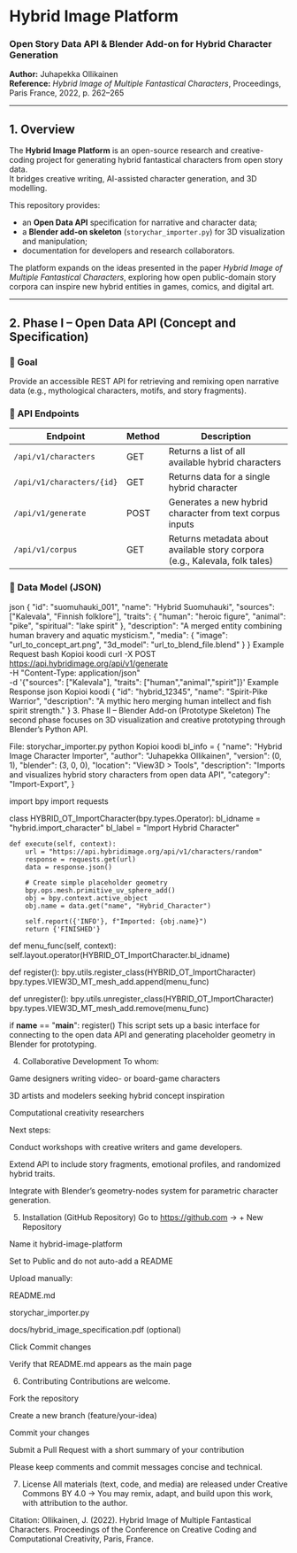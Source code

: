 # Hybrid Image Platform  
### Open Story Data API & Blender Add-on for Hybrid Character Generation  
**Author:** Juhapekka Ollikainen  
**Reference:** *Hybrid Image of Multiple Fantastical Characters*, Proceedings, Paris France, 2022, p. 262–265  

---

## 1. Overview

The **Hybrid Image Platform** is an open-source research and creative-coding project for generating hybrid fantastical characters from open story data.  
It bridges creative writing, AI-assisted character generation, and 3D modelling.  

This repository provides:  
- an **Open Data API** specification for narrative and character data;  
- a **Blender add-on skeleton** (`storychar_importer.py`) for 3D visualization and manipulation;  
- documentation for developers and research collaborators.  

The platform expands on the ideas presented in the paper *Hybrid Image of Multiple Fantastical Characters*, exploring how open public-domain story corpora can inspire new hybrid entities in games, comics, and digital art.  

---

## 2. Phase I – Open Data API (Concept and Specification)

### 🎯 Goal  
Provide an accessible REST API for retrieving and remixing open narrative data (e.g., mythological characters, motifs, and story fragments).  

### 🔌 API Endpoints

| Endpoint | Method | Description |
|-----------|--------|-------------|
| `/api/v1/characters` | GET | Returns a list of all available hybrid characters |
| `/api/v1/characters/{id}` | GET | Returns data for a single hybrid character |
| `/api/v1/generate` | POST | Generates a new hybrid character from text corpus inputs |
| `/api/v1/corpus` | GET | Returns metadata about available story corpora (e.g., Kalevala, folk tales) |

### 🧩 Data Model (JSON)


json
{
  "id": "suomuhauki_001",
  "name": "Hybrid Suomuhauki",
  "sources": ["Kalevala", "Finnish folklore"],
  "traits": {
    "human": "heroic figure",
    "animal": "pike",
    "spiritual": "lake spirit"
  },
  "description": "A merged entity combining human bravery and aquatic mysticism.",
  "media": {
    "image": "url_to_concept_art.png",
    "3d_model": "url_to_blend_file.blend"
  }
}
Example Request
bash
Kopioi koodi
curl -X POST https://api.hybridimage.org/api/v1/generate \
  -H "Content-Type: application/json" \
  -d '{"sources": ["Kalevala"], "traits": ["human","animal","spirit"]}'
Example Response
json
Kopioi koodi
{
  "id": "hybrid_12345",
  "name": "Spirit-Pike Warrior",
  "description": "A mythic hero merging human intellect and fish spirit strength."
}
3. Phase II – Blender Add-on (Prototype Skeleton)
The second phase focuses on 3D visualization and creative prototyping through Blender’s Python API.

File: storychar_importer.py
python
Kopioi koodi
bl_info = {
    "name": "Hybrid Image Character Importer",
    "author": "Juhapekka Ollikainen",
    "version": (0, 1),
    "blender": (3, 0, 0),
    "location": "View3D > Tools",
    "description": "Imports and visualizes hybrid story characters from open data API",
    "category": "Import-Export",
}

import bpy
import requests

class HYBRID_OT_ImportCharacter(bpy.types.Operator):
    bl_idname = "hybrid.import_character"
    bl_label = "Import Hybrid Character"

    def execute(self, context):
        url = "https://api.hybridimage.org/api/v1/characters/random"
        response = requests.get(url)
        data = response.json()

        # Create simple placeholder geometry
        bpy.ops.mesh.primitive_uv_sphere_add()
        obj = bpy.context.active_object
        obj.name = data.get("name", "Hybrid_Character")

        self.report({'INFO'}, f"Imported: {obj.name}")
        return {'FINISHED'}

def menu_func(self, context):
    self.layout.operator(HYBRID_OT_ImportCharacter.bl_idname)

def register():
    bpy.utils.register_class(HYBRID_OT_ImportCharacter)
    bpy.types.VIEW3D_MT_mesh_add.append(menu_func)

def unregister():
    bpy.utils.unregister_class(HYBRID_OT_ImportCharacter)
    bpy.types.VIEW3D_MT_mesh_add.remove(menu_func)

if __name__ == "__main__":
    register()
This script sets up a basic interface for connecting to the open data API and generating placeholder geometry in Blender for prototyping.

4. Collaborative Development
To whom:

Game designers writing video- or board-game characters

3D artists and modelers seeking hybrid concept inspiration

Computational creativity researchers

Next steps:

Conduct workshops with creative writers and game developers.

Extend API to include story fragments, emotional profiles, and randomized hybrid traits.

Integrate with Blender’s geometry-nodes system for parametric character generation.

5. Installation (GitHub Repository)
Go to https://github.com → + New Repository

Name it hybrid-image-platform

Set to Public and do not auto-add a README

Upload manually:

README.md

storychar_importer.py

docs/hybrid_image_specification.pdf (optional)

Click Commit changes

Verify that README.md appears as the main page

6. Contributing
Contributions are welcome.

Fork the repository

Create a new branch (feature/your-idea)

Commit your changes

Submit a Pull Request with a short summary of your contribution

Please keep comments and commit messages concise and technical.

7. License
All materials (text, code, and media) are released under Creative Commons BY 4.0
→ You may remix, adapt, and build upon this work, with attribution to the author.

Citation:
Ollikainen, J. (2022). Hybrid Image of Multiple Fantastical Characters. Proceedings of the Conference on Creative Coding and Computational Creativity, Paris, France.



